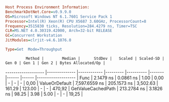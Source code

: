 ```ini

Host Process Environment Information:
BenchmarkDotNet.Core=v0.9.9.0
OS=Microsoft Windows NT 6.1.7601 Service Pack 1
Processor=Intel(R) Xeon(R) CPU X5687 3.60GHz, ProcessorCount=8
Frequency=3515830 ticks, Resolution=284.4279 ns, Timer=TSC
CLR=MS.NET 4.0.30319.42000, Arch=32-bit RELEASE
GC=Concurrent Workstation
JitModules=clrjit-v4.6.1076.0

Type=Get  Mode=Throughput  

```
             Method |        Median |      StdDev |   Scaled | Scaled-SD |  Gen 0 | Gen 1 | Gen 2 | Bytes Allocated/Op |
------------------- |-------------- |------------ |--------- |---------- |------- |------ |------ |------------------- |
               Func |     2.1479 ns |   0.0861 ns |     1.00 |      0.00 |      - |     - |     - |               0,00 |
     ValueOrDefault | 7,597.6559 ns | 205.1573 ns | 3,502.63 |    161.29 | 123.00 |     - |     - |             470,92 |
 GetValueCachedPath |   213.2784 ns |   3.1826 ns |    98.25 |      3.98 |   5.00 |     - |     - |              19,25 |

